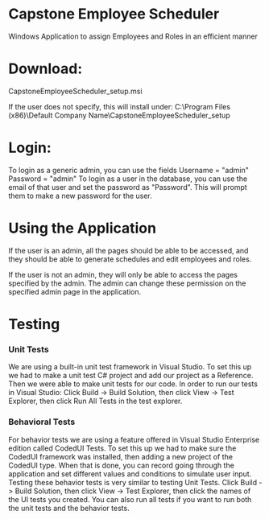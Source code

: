 # Capstone Employee Scheduler
Windows Application to assign Employees and Roles in an efficient manner

# Download:
CapstoneEmployeeScheduler_setup.msi

If the user does not specify, this will install under:
C:\Program Files (x86)\Default Company Name\CapstoneEmployeeScheduler_setup

# Login:
To login as a generic admin, you can use the fields Username = "admin" Password = "admin"
To login as a user in the database, you can use the email of that user and set the password as "Password". This will prompt them to make a new password for the user.

# Using the Application 
If the user is an admin, all the pages should be able to be accessed, and they should be able to generate schedules and edit employees and roles.

If the user is not an admin, they will only be able to access the pages specified by the admin. The admin can change these permission on the specified admin page in the application.


# Testing
### Unit Tests
We are using a built-in unit test framework in Visual Studio. To set this up we had to make a unit test C# project and add our project as a Reference. Then we were able to make unit tests for our code. In order to run our tests in Visual Studio: Click Build -> Build Solution, then click View -> Test Explorer, then click Run All Tests in the test explorer.

### Behavioral Tests

For behavior tests we are using a feature offered in Visual Studio Enterprise edition called CodedUI Tests. To set this up we had to make sure the CodedUI framework was installed, then adding a new project of the CodedUI type. When that is done, you can record going through the application and set different values and conditions to simulate user input. Testing these behavior tests is very similar to testing Unit Tests. Click Build -> Build Solution, then click View -> Test Explorer, then click the names of the UI tests you created. You can also run all tests if you want to run both the unit tests and the behavior tests.
